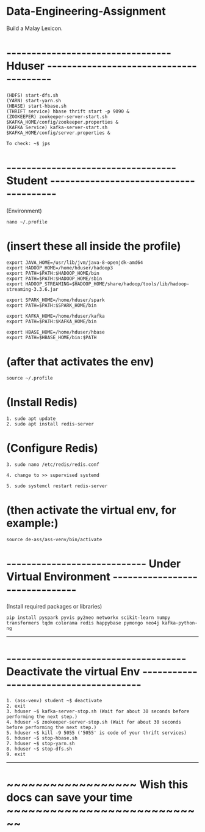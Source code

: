 # Data-Engineering-Assignment
Build a Malay Lexicon.

# ---------------------------------  Hduser ---------------------------------------

	(HDFS) start-dfs.sh
	(YARN) start-yarn.sh
	(HBASE) start-hbase.sh
	(THRIFT service) hbase thrift start -p 9090 &
	(ZOOKEEPER) zookeeper-server-start.sh $KAFKA_HOME/config/zookeeper.properties &
	(KAFKA Service) kafka-server-start.sh $KAFKA_HOME/config/server.properties &

	To check: ~$ jps

# ---------------------------------- Student ---------------------------------------
(Environment) 

	nano ~/.profile

# (insert these all inside the profile)

>>>>>>>>

	export JAVA_HOME=/usr/lib/jvm/java-8-openjdk-amd64
	export HADOOP_HOME=/home/hduser/hadoop3
	export PATH=$PATH:$HADOOP_HOME/bin
	export PATH=$PATH:$HADOOP_HOME/sbin
	export HADOOP_STREAMING=$HADOOP_HOME/share/hadoop/tools/lib/hadoop-streaming-3.3.6.jar

	export SPARK_HOME=/home/hduser/spark
	export PATH=$PATH:$SPARK_HOME/bin

	export KAFKA_HOME=/home/hduser/kafka
	export PATH=$PATH:$KAFKA_HOME/bin

	export HBASE_HOME=/home/hduser/hbase                    
	export PATH=$HBASE_HOME/bin:$PATH

				                        
# (after that activates the env)
	source ~/.profile

# (Install Redis)
	1. sudo apt update
	2. sudo apt install redis-server

# (Configure Redis)
	3. sudo nano /etc/redis/redis.conf
	
	4. change to >> supervised systemd
	
	5. sudo systemcl restart redis-server

# (then activate the virtual env, for example:) 
	source de-ass/ass-venv/bin/activate  

# ---------------------------- Under Virtual Environment -------------------------------
(Install required packages or libraries)

	pip install pyspark pyvis py2neo networkx scikit-learn numpy transformers tqdm colorama redis happybase pymongo neo4j kafka-python-ng 

--------------------------------------------------------------------------------------

# ------------------------------------Deactivate the virtual Env --------------------------------------
	1. (ass-venv) student ~$ deactivate
	2. exit
	3. hduser ~$ kafka-server-stop.sh (Wait for about 30 seconds before performing the next step.)
	4. hduser ~$ zookeeper-server-stop.sh (Wait for about 30 seconds before performing the next step.)
	5. hduser ~$ kill -9 5055 ('5055' is code of your thrift services)
	6. hduser ~$ stop-hbase.sh
	7. hduser ~$ stop-yarn.sh
	8. hduser ~$ stop-dfs.sh
	9. exit
------------------------------------------------------------------------------------------------------


#                                            ~~~~~~~~~~~~~~~~~~ Wish this docs can save your time ~~~~~~~~~~~~~~~~~~~~~~~~~~~~

